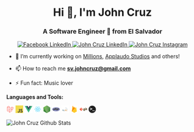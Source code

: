 <h1 align="center">Hi 👋, I'm John Cruz</h1>
<h3 align="center">A Software Engineer 🚀 from El Salvador</h3>

<p align="center">
  <a href="https://www.facebook.com/in/williamcruzme/">
    <img alt="Facebook LinkedIn" width="22px" src="https://www.iconsdb.com/icons/download/white/facebook-7-48.png">
  </a>
  <a href="https://www.linkedin.com/in/williamcruzme/">
    <img alt="John Cruz LinkedIn" width="22px" src="https://www.iconsdb.com/icons/download/white/linkedin-3-48.png">
  </a>
  <a href="https://www.instagram.com/williamcruzme/">
    <img alt="John Cruz Instagram" width="22px" src="https://www.iconsdb.com/icons/download/white/instagram-48.png">
  </a>
</p>

- 🔭 I’m currently working on [Millions](https://millions.app/), [Applaudo Studios](https://applaudostudios.com/) and others!

- 📫 How to reach me **sv.johncruz@gmail.com**

- ⚡ Fun fact: Music lover

**Languages and Tools:**  

<code><img height="20" src="https://raw.githubusercontent.com/github/explore/80688e429a7d4ef2fca1e82350fe8e3517d3494d/topics/laravel/laravel.png"></code>
<code><img height="20" src="https://raw.githubusercontent.com/github/explore/80688e429a7d4ef2fca1e82350fe8e3517d3494d/topics/javascript/javascript.png"></code>
<code><img height="20" src="https://raw.githubusercontent.com/github/explore/80688e429a7d4ef2fca1e82350fe8e3517d3494d/topics/vue/vue.png"></code>
<code><img height="20" src="https://raw.githubusercontent.com/github/explore/80688e429a7d4ef2fca1e82350fe8e3517d3494d/topics/react/react.png"></code>
<code><img height="20" src="https://raw.githubusercontent.com/github/explore/80688e429a7d4ef2fca1e82350fe8e3517d3494d/topics/nodejs/nodejs.png"></code>
<code><img height="20" src="https://raw.githubusercontent.com/github/explore/80688e429a7d4ef2fca1e82350fe8e3517d3494d/topics/php/php.png"></code>
<code><img height="20" src="https://raw.githubusercontent.com/github/explore/80688e429a7d4ef2fca1e82350fe8e3517d3494d/topics/mysql/mysql.png"></code>
<code><img height="20" src="https://raw.githubusercontent.com/github/explore/80688e429a7d4ef2fca1e82350fe8e3517d3494d/topics/firebase/firebase.png"></code>
<code><img height="20" src="https://raw.githubusercontent.com/github/explore/80688e429a7d4ef2fca1e82350fe8e3517d3494d/topics/git/git.png"></code>
<code><img height="20" src="https://raw.githubusercontent.com/github/explore/80688e429a7d4ef2fca1e82350fe8e3517d3494d/topics/terminal/terminal.png"></code>

![John Cruz Github Stats](https://github-readme-stats.vercel.app/api?username=williamcruzme&show_icons=true&hide_border=true)
